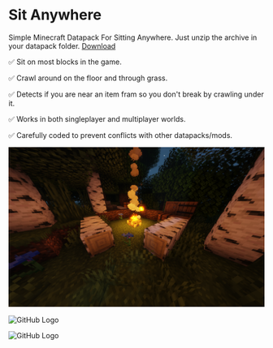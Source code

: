 # Sit Anywhere
Simple Minecraft Datapack For Sitting Anywhere.
Just unzip the archive in your datapack folder.
[Download](https://github.com/Ju1-js/Sit-Anywhere/releases/latest)

✅ Sit on most blocks in the game.

✅ Crawl around on the floor and through grass.

✅ Detects if you are near an item fram so you don't break by crawling under it.

✅ Works in both singleplayer and multiplayer worlds.

✅ Carefully coded to prevent conflicts with other datapacks/mods.

![Camp Fire Scene](/Images/2021-05-24_16.53.27.png)

![GitHub Logo](/Images/logo.png)

![GitHub Logo](/Images/logo.png)
